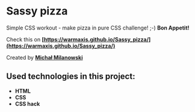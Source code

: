 # Sassy pizza

Simple CSS workout - make pizza in pure CSS challenge! ;-) __Bon Appetit!__

Check this on __[https://warmaxis.github.io/Sassy_pizza/](https://warmaxis.github.io/Sassy_pizza/)__

Created by __[Michał Milanowski](https://www.linkedin.com/in/michalmilanowski/)__

## Used technologies in this project:

* __HTML__
* __CSS__
* __CSS hack__
